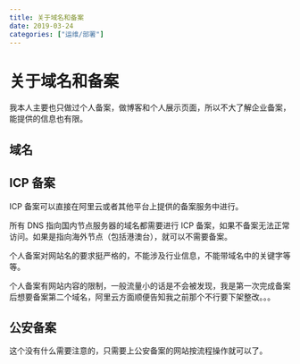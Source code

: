 ```yaml
---
title: 关于域名和备案
date: 2019-03-24
categories: ["运维/部署"]
---
```


# 关于域名和备案

我本人主要也只做过个人备案，做博客和个人展示页面，所以不大了解企业备案，能提供的信息也有限。

## 域名

## ICP 备案

ICP 备案可以直接在阿里云或者其他平台上提供的备案服务中进行。

所有 DNS 指向国内节点服务器的域名都需要进行 ICP 备案，如果不备案无法正常访问。如果是指向海外节点（包括港澳台），就可以不需要备案。

个人备案对网站名的要求挺严格的，不能涉及行业信息，不能带域名中的关键字等等。

个人备案有网站内容的限制，一般流量小的话是不会被发现，我是第一次完成备案后想要备案第二个域名，阿里云方面顺便告知我之前那个不行要下架整改。。。

## 公安备案

这个没有什么需要注意的，只需要上公安备案的网站按流程操作就可以了。
